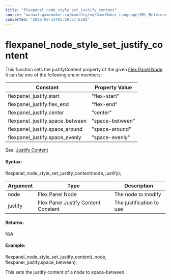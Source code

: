 ```yaml
---
title: "flexpanel_node_style_set_justify_content"
source: "manual.gamemaker.io/monthly/en/GameMaker_Language/GML_Reference/Flex_Panels/Function_Reference/Styling_Functions/flexpanel_node_style_set_justify_content.htm"
converted: "2025-09-14T03:59:57.639Z"
---
```


# flexpanel\_node\_style\_set\_justify\_content

This function sets the justifyContent property of the given [Flex Panel Node](../flexpanel_create_node.md). It can be one of the following enum members:

| Constant | Property Value |
| --- | --- |
| flexpanel_justify.start | "flex-start" |
| flexpanel_justify.flex_end | "flex-end" |
| flexpanel_justify.center | "center" |
| flexpanel_justify.space_between | "space-between" |
| flexpanel_justify.space_around | "space-around" |
| flexpanel_justify.space_evenly | "space-evenly" |

See: [Justify Content](../../Flex_Panels_Styling.htm#h13)

#### Syntax:

flexpanel\_node\_style\_set\_justify\_content(node, justify);

| Argument | Type | Description |
| --- | --- | --- |
| node | Flex Panel Node | The node to modify |
| justify | Flex Panel Justify Content Constant | The justification to use |

#### Returns:

N/A

#### Example:

flexpanel\_node\_style\_set\_justify\_content(\_node, flexpanel\_justify.space\_between);

This sets the justify content of a node to space-between.